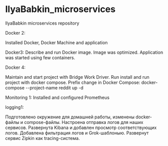 # IlyaBabkin_microservices
IlyaBabkin microservices repository

Docker 2:

Installed Docker, Docker Machine and application

Docker3: Describe and run Docker image. Image was optimized. Application was started using few containers.

Docker 4:

Maintain and start project with Bridge Work Driver. Run install and run project with docker compose. Prefix change in Docker Compose: docker-compose --project-name reddit up -d

Monitoring 1: Installed and configured Prometheus

logging1:

Подготовлено окружение для домашней работы, изменены docker-файлы и compose-файлы. Настроена отправка логов для наших сервисов. Развернута Kibana и добавлен просмотр соответствующих логов. Добавлена фильтрация логов и Grok-шаблоныю. Развернут сервис Zipkin как tracing-система.
